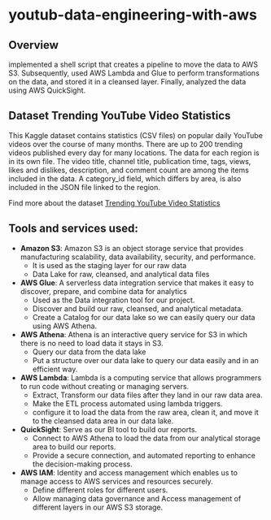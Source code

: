 # youtub-data-engineering-with-aws
## Overview
implemented a shell script that creates a pipeline to move the data to AWS S3. Subsequently, used AWS Lambda and Glue to perform transformations on the data, and stored it in a cleansed layer. Finally, analyzed the data using AWS QuickSight.  
## Dataset Trending YouTube Video Statistics
This Kaggle dataset contains statistics (CSV files) on popular daily YouTube videos over the course of many months. There are up to 200 trending videos published every day for many locations. The data for each region is in its own file. The video title, channel title, publication time, tags, views, likes and dislikes, description, and comment count are among the items included in the data. A category_id field, which differs by area, is also included in the JSON file linked to the region.

Find more about the dataset [Trending YouTube Video Statistics](https://www.kaggle.com/datasets/datasnaek/youtube-new)

 ## Tools and services used:
 - __Amazon S3__:  Amazon S3 is an object storage service that provides manufacturing scalability, data availability, security, and performance.
   - It is used as the staging layer for our raw data
   - Data Lake for raw, cleansed, and analytical data files
 - __AWS Glue__: A serverless data integration service that makes it easy to discover, prepare, and combine data for analytics
   - Used as the Data integration tool for our project.
   - Discover and build our raw, cleansed, and analytical metadata.
   - Create a Catalog for our data lake so we can easily query our data using AWS Athena.
-  __AWS Athena__: Athena is an interactive query service for S3 in which there is no need to load data it stays in S3.
   - Query our data from the data lake
   - Put a structure over our data lake to query our data easily and in an efficient way.
-  __AWS Lambda__: Lambda is a computing service that allows programmers to run code without creating or managing servers.
   - Extract, Transform our data files after they land in our raw data area.
   -  Make the ETL process automated using lambda triggers.
   - configure it to load the data from the raw area, clean it, and move it to the cleansed data area in our data lake.
- __QuickSight__: Serve as our BI tool to build our reports.
  - Connect to AWS Athena to load the data from our analytical storage area to build our reports.
  - Provide a secure connection, and automated reporting to enhance the decision-making process.
- __AWS IAM__: Identity and access management which enables us to manage access to AWS services and resources securely.
  - Define different roles for different users.
  - Allow managing data governance and Access management of different layers in our AWS S3 storage.
